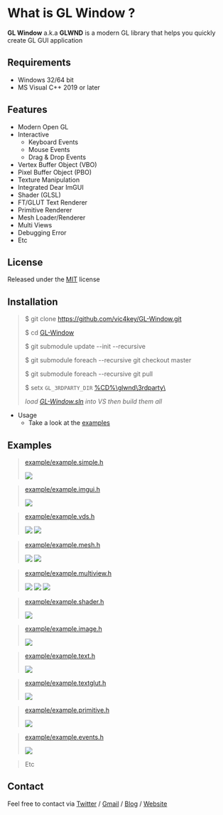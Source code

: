 
# What is GL Window ?

**GL Window** a.k.a **GLWND** is a modern GL library that helps you quickly create GL GUI application

## Requirements

* Windows 32/64 bit
* MS Visual C++ 2019 or later

## Features
* Modern Open GL
* Interactive
  * Keyboard Events
  * Mouse Events
  * Drag & Drop Events
 * Vertex Buffer Object (VBO)
 * Pixel Buffer Object (PBO)
 * Texture Manipulation
 * Integrated Dear ImGUI
 * Shader (GLSL)
 * FT/GLUT Text Renderer
 * Primitive Renderer
 * Mesh Loader/Renderer
 * Multi Views
 * Debugging Error
 * Etc

## License

Released under the [MIT](LICENSE.md) license

## Installation

>$ git clone https://github.com/vic4key/GL-Window.git
>
>$ cd [GL-Window](.)
>
>$ git submodule update --init --recursive
>
>$ git submodule foreach --recursive git checkout master
>
>$ git submodule foreach --recursive git pull
>
>$ setx `GL_3RDPARTY_DIR` [%CD%\\glwnd\\3rdparty\\](glwnd/3rdparty)
>
> *load [GL-Window.sln](GL-Window.sln) into VS then build them all*

* Usage
	* Take a look at the [examples](example)

## Examples

>[example/example.simple.h](example/example.simple.h)
>
>![](screenshots/example.simple.png?)

>[example/example.imgui.h](example/example.imgui.h)
>
>![](screenshots/example.imgui.png?)

>[example/example.vds.h](example/example.vds.h)
>
>![](screenshots/example.vds-2a.png?)
>![](screenshots/example.vds-4a.png?)

>[example/example.mesh.h](example/example.mesh.h)
>
>![](screenshots/example.mesh-1.png?)
>![](screenshots/example.mesh-2.png?)

>[example/example.multiview.h](example/example.multiview.h)
>
>![](screenshots/example.multiview-2x2.png?)
>![](screenshots/example.multiview-2x1.png?)
>![](screenshots/example.multiview-1x2.png?)

>[example/example.shader.h](example/example.shader.h)
>
>![](screenshots/example.shader.png?)

>[example/example.image.h](example/example.image.h)
>
>![](screenshots/example.image.png?)

>[example/example.text.h](example/example.text.h)
>
>![](screenshots/example.text.png?)

>[example/example.textglut.h](example/example.textglut.h)
>
>![](screenshots/example.textglut.png?)

>[example/example.primitive.h](example/example.primitive.h)
>
>![](screenshots/example.primitive.png?)

>[example/example.events.h](example/example.events.h)
>
>![](screenshots/example.events.png?)

>Etc

## Contact
Feel free to contact via [Twitter](https://twitter.com/vic4key) / [Gmail](mailto:vic4key@gmail.com) / [Blog](https://blog.vic.onl/) / [Website](https://vic.onl/)